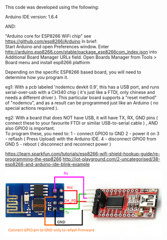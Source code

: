 This code was developed using the following: 

Arduino IDE version: 1.6.4

AND:

"Arduino core for ESP8266 WiFi chip" 
see https://github.com/esp8266/Arduino
In brief:  
Start Arduino and open Preferences window. 
Enter http://arduino.esp8266.com/stable/package_esp8266com_index.json into Additional Board Manager URLs field.
Open Boards Manager from Tools > Board menu and install esp8266 platform

Depending on the specific ESP8266 based board, you will need to determine how you program it.    

eg1: 
With a pcb labeled 'nodemcu devkit 0.9', this has a USB port, and runs serial-over-usb with a CH340 chip ( it's just like a FTDI, only chinese and needs a different driver ). 
This particular board supports a "reset method" of "nodemcu", and as a result can be programmed just like an Arduino ( no special actions required ).

eg2: 
With a board that does NOT have USB, it will have TX, RX, GND pins ( connect these to your favourite FTDI or similar USB-to-serial cable ) , AND also GPIO0 is important.   
To program these, you need to:
1 - connect GPIO0 to GND
2 - power it on
3 - reflash ( Press Upload) with the Arduino IDE.
4 - disconnect GPIO0 from GND
5 - reboot ( disconnect and reconnect power ) 


https://learn.sparkfun.com/tutorials/esp8266-wifi-shield-hookup-guide/re-programming-the-esp8266
http://iot-playground.com/2-uncategorised/38-esp8266-and-arduino-ide-blink-example


![How to wire the Classic ESP8266](/web/esp8266-reflash.png?raw=true "How to wire the Classic ESP8266")


